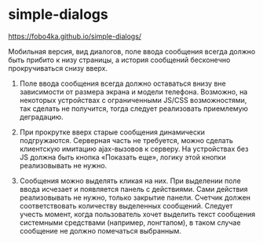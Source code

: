 # simple-dialogs

https://fobo4ka.github.io/simple-dialogs/

Мобильная версия, вид диалогов, поле ввода сообщения всегда должно быть прибито к низу страницы, а история сообщений бесконечно прокручиваться снизу вверх.

1) Поле ввода сообщения всегда должно оставаться внизу вне зависимости от размера экрана и модели телефона. Возможно, на некоторых устройствах с ограниченными JS/CSS возможностями, так сделать не получится, тогда следует реализовать приемлемую деградацию.

2) При прокрутке вверх старые сообщения динамически подгружаются. Серверная часть не требуется, можно сделать клиентскую имитацию ajax-вызовов к серверу. На устройствах без JS должна быть кнопка «Показать еще», логику этой кнопки реализовывать не нужно.

3) Сообщения можно выделять кликая на них. При выделении поле ввода исчезает и появляется панель с действиями. Сами действия реализовывать не нужно, только закрытие панели. Счетчик должен соответствовать количеству выделенных сообщений. Следует учесть момент, когда пользователь хочет выделить текст сообщения системными средствами (например, лонгтапом), в таком случае сообщение не должно помечаться выбранным.

